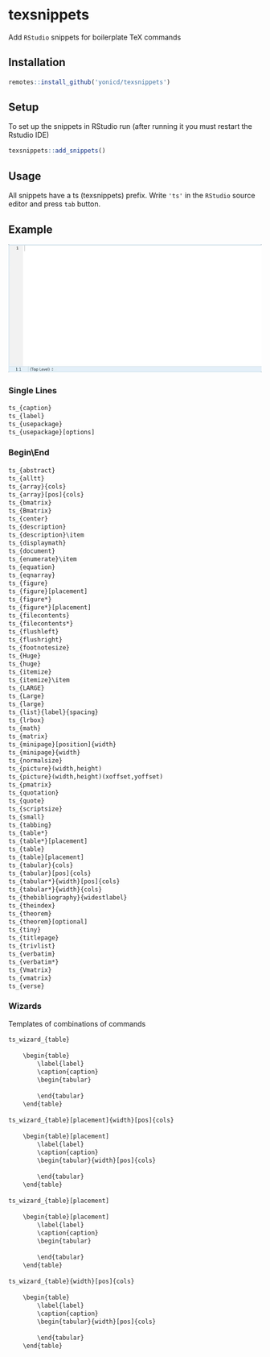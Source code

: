 # texsnippets

Add `RStudio` snippets for boilerplate TeX commands

## Installation

```r
remotes::install_github('yonicd/texsnippets')
```

## Setup

To set up the snippets in RStudio run (after running it you must restart the Rstudio IDE)

```r
texsnippets::add_snippets()
```

## Usage

All snippets have a ts (texsnippets) prefix. Write `'ts'` in the `RStudio` source editor and press `tab` button.

## Example

![](readme_gifs/example.gif)


### Single Lines
```
ts_{caption}
ts_{label}
ts_{usepackage}
ts_{usepackage}[options]
```


### Begin\End

```
ts_{abstract}
ts_{alltt}
ts_{array}{cols}
ts_{array}[pos]{cols}
ts_{bmatrix}
ts_{Bmatrix}
ts_{center}
ts_{description}
ts_{description}\item
ts_{displaymath}
ts_{document}
ts_{enumerate}\item
ts_{equation}
ts_{eqnarray}
ts_{figure}
ts_{figure}[placement]
ts_{figure*}
ts_{figure*}[placement]
ts_{filecontents}
ts_{filecontents*}
ts_{flushleft}
ts_{flushright}
ts_{footnotesize}
ts_{Huge}
ts_{huge}
ts_{itemize}
ts_{itemize}\item
ts_{LARGE}
ts_{Large}
ts_{large}
ts_{list}{label}{spacing}
ts_{lrbox}
ts_{math}
ts_{matrix}
ts_{minipage}[position]{width}
ts_{minipage}{width}
ts_{normalsize}
ts_{picture}(width,height)
ts_{picture}(width,height)(xoffset,yoffset)
ts_{pmatrix}
ts_{quotation}
ts_{quote}
ts_{scriptsize}
ts_{small}
ts_{tabbing}
ts_{table*}
ts_{table*}[placement]
ts_{table}
ts_{table}[placement]
ts_{tabular}{cols}
ts_{tabular}[pos]{cols}
ts_{tabular*}{width}[pos]{cols}
ts_{tabular*}{width}{cols}
ts_{thebibliography}{widestlabel}
ts_{theindex}
ts_{theorem}
ts_{theorem}[optional]
ts_{tiny}
ts_{titlepage}
ts_{trivlist}
ts_{verbatim}
ts_{verbatim*}
ts_{Vmatrix}
ts_{vmatrix}
ts_{verse}
```

### Wizards

Templates of combinations of commands

```
ts_wizard_{table}

	\begin{table}
		\label{label}
		\caption{caption}
		\begin{tabular}

		\end{tabular}
	\end{table}

ts_wizard_{table}[placement]{width}[pos]{cols}

	\begin{table}[placement]
		\label{label}
		\caption{caption}
		\begin{tabular}{width}[pos]{cols}

		\end{tabular}
	\end{table}

ts_wizard_{table}[placement]

	\begin{table}[placement]
		\label{label}
		\caption{caption}
		\begin{tabular}

		\end{tabular}
	\end{table}

ts_wizard_{table}{width}[pos]{cols}

	\begin{table}
		\label{label}
		\caption{caption}
		\begin{tabular}{width}[pos]{cols}

		\end{tabular}
	\end{table}

```

